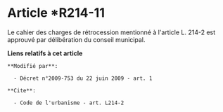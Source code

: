 # Article *R214-11

Le cahier des charges de rétrocession mentionné à l'article L. 214-2 est approuvé par délibération du conseil municipal.

**Liens relatifs à cet article**

	**Modifié par**:

	  - Décret n°2009-753 du 22 juin 2009 - art. 1

	**Cite**:

	  - Code de l'urbanisme - art. L214-2
